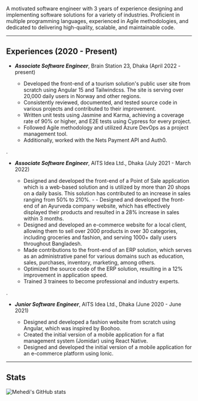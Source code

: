 A motivated software engineer with 3 years of experience designing and implementing software solutions for a variety of industries. Proficient in multiple programming languages, experienced in Agile methodologies, and dedicated to delivering high-quality, scalable, and maintainable code.

---

## Experiences (2020 - Present)

- **_Associate Software Engineer_**, Brain Station 23, Dhaka (April 2022 - present)

  - Developed the front-end of a tourism solution's public user site from scratch using Angular 15 and Tailwindcss. The site is serving over 20,000 daily users in Norway and other regions.
  - Consistently reviewed, documented, and tested source code in various projects and contributed to their improvement.
  - Written unit tests using Jasmine and Karma, achieving a coverage rate of 90% or higher, and E2E tests using Cypress for every project.
  - Followed Agile methodology and utilized Azure DevOps as a project management tool.
  - Additionally, worked with the Nets Payment API and Auth0.

.

- **_Associate Software Engineer_**, AITS Idea Ltd., Dhaka (July 2021 - March 2022)

  - Designed and developed the front-end of a Point of Sale application which is a web-based solution and is utilized by more than 20 shops on a daily basis. This solution has contributed to an increase in sales ranging from 50% to 210%. - - Designed and developed the front-end of an Ayurveda company website, which has effectively displayed their products and resulted in a 28% increase in sales within 3 months.
  - Designed and developed an e-commerce website for a local client, allowing them to sell over 2000 products in over 30 categories, including groceries and fashion, and serving 1000+ daily users throughout Bangladesh.
  - Made contributions to the front-end of an ERP solution, which serves as an administrative panel for various domains such as education, sales, purchases, inventory, marketing, among others.
  - Optimized the source code of the ERP solution, resulting in a 12% improvement in application speed.
  - Trained 3 trainees to become professional and industry experts.

.

- **_Junior Software Engineer_**, AITS Idea Ltd., Dhaka (June 2020 - June 2021)

  - Designed and developed a fashion website from scratch using Angular, which was inspired by Boohoo.
  - Created the initial version of a mobile application for a flat management system (Jomidar) using React Native.
  - Designed and developed the initial version of a mobile application for an e-commerce platform using Ionic.

---

## Stats

![Mehedi's GitHub stats](https://github-readme-stats.vercel.app/api?username=mehedihasan-git&show_icons=true&theme=dracula&count_private=true&hide_rank=true)
